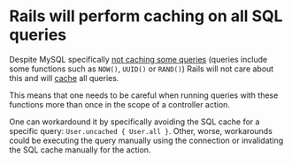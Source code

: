 # Rails will perform caching on **all** SQL queries

Despite MySQL specifically [not caching some queries](https://dev.mysql.com/doc/refman/5.7/en/query-cache-operation.html) (queries include some functions such as `NOW()`, `UUID()` or `RAND()`)
 Rails will not care about this and will [cache](https://guides.rubyonrails.org/caching_with_rails.html#sql-caching) all queries.

 This means that one needs to be careful when running queries with these functions more than once in the scope of a controller action.

 One can workardound it by specifically avoiding the SQL cache for a specific query: `User.uncached { User.all }`. Other, worse, workarounds could be executing the query manually using the connection or invalidating the SQL cache manually for the action.
